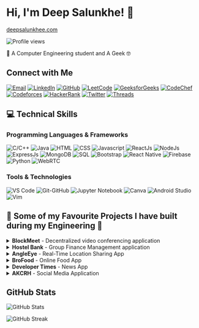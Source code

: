 # Hi, I'm Deep Salunkhe! 👋

[deepsalunkhee.com](https://deepsalunkhee.com)

![Profile views](https://komarev.com/ghpvc/?username=deepsalunkhee&label=Profile%20views&color=0e75b6&style=flat)

🌟 A Computer Engineering student and A Geek 🤓

## Connect with Me

[![Email](https://img.shields.io/badge/Email-%23D14836.svg?style=for-the-badge&logo=gmail&logoColor=white)](mailto:deepsalunkhee@gmail.com)
[![LinkedIn](https://img.shields.io/badge/LinkedIn-%230077B5.svg?style=for-the-badge&logo=linkedin&logoColor=white)](https://www.linkedin.com/in/deep-salunkhe-917931225/)
[![GitHub](https://img.shields.io/badge/GitHub-%23181717.svg?style=for-the-badge&logo=github&logoColor=white)](http://github.com/deepsalunkhee)
[![LeetCode](https://img.shields.io/badge/LeetCode-%23FFA116.svg?style=for-the-badge&logo=leetcode&logoColor=black)](https://leetcode.com/deepsalunkhee/)
[![GeeksforGeeks](https://img.shields.io/badge/GeeksforGeeks-%2348A646.svg?style=for-the-badge&logo=geeksforgeeks&logoColor=white)](https://auth.geeksforgeeks.org/user/deepsalunkhee)
[![CodeChef](https://img.shields.io/badge/CodeChef-%235B463F.svg?style=for-the-badge&logo=codechef&logoColor=white)](https://www.codechef.com/users/deepsalunkhee)
[![Codeforces](https://img.shields.io/badge/Codeforces-%23161616.svg?style=for-the-badge&logo=codeforces&logoColor=white)](https://codeforces.com/profile/Deep_Salunkhe)
[![HackerRank](https://img.shields.io/badge/HackerRank-%23006500.svg?style=for-the-badge&logo=hackerrank&logoColor=white)](https://www.hackerrank.com/deepsalunkhee)
[![Twitter](https://img.shields.io/badge/Twitter-%231DA1F2.svg?style=for-the-badge&logo=twitter&logoColor=white)](https://twitter.com/DeepSalunkhee)
[![Threads](https://img.shields.io/badge/Threads-%232C2C2C.svg?style=for-the-badge&logo=threads&logoColor=white)](https://www.threads.net/@deepsalunkhee)

## 💻 Technical Skills

### Programming Languages & Frameworks
![C/C++](https://img.shields.io/badge/C/C++-00599C?style=for-the-badge&logo=c%2B%2B&logoColor=white)
![Java](https://img.shields.io/badge/Java-007396?style=for-the-badge&logo=java&logoColor=white)
![HTML](https://img.shields.io/badge/HTML-E34F26?style=for-the-badge&logo=html5&logoColor=white)
![CSS](https://img.shields.io/badge/CSS-1572B6?style=for-the-badge&logo=css3&logoColor=white)
![Javascript](https://img.shields.io/badge/Javascript-F7DF1E?style=for-the-badge&logo=javascript&logoColor=black)
![ReactJs](https://img.shields.io/badge/ReactJs-61DAFB?style=for-the-badge&logo=react&logoColor=black)
![NodeJs](https://img.shields.io/badge/NodeJs-339933?style=for-the-badge&logo=node.js&logoColor=white)
![ExpressJs](https://img.shields.io/badge/ExpressJs-000000?style=for-the-badge&logo=express&logoColor=white)
![MongoDB](https://img.shields.io/badge/MongoDB-47A248?style=for-the-badge&logo=mongodb&logoColor=white)
![SQL](https://img.shields.io/badge/SQL-003B57?style=for-the-badge&logo=sql&logoColor=white)
![Bootstrap](https://img.shields.io/badge/Bootstrap-563D7C?style=for-the-badge&logo=bootstrap&logoColor=white)
![React Native](https://img.shields.io/badge/React_Native-61DAFB?style=for-the-badge&logo=react&logoColor=white)
![Firebase](https://img.shields.io/badge/Firebase-FFCA28?style=for-the-badge&logo=firebase&logoColor=black)
![Python](https://img.shields.io/badge/Python-3776AB?style=for-the-badge&logo=python&logoColor=white)
![WebRTC](https://img.shields.io/badge/Webrtc-DC382D?style=for-the-badge&logo=webrtc&logoColor=white)

### Tools & Technologies
![VS Code](https://img.shields.io/badge/VS%20Code-007ACC?style=for-the-badge&logo=visual-studio-code&logoColor=white)
![Git-GitHub](https://img.shields.io/badge/Git--GitHub-181717?style=for-the-badge&logo=github&logoColor=white)
![Jupyter Notebook](https://img.shields.io/badge/Jupyter%20Notebook-F37626?style=for-the-badge&logo=jupyter&logoColor=white)
![Canva](https://img.shields.io/badge/Canva-00C4CC?style=for-the-badge&logo=canva&logoColor=white)
![Android Studio](https://img.shields.io/badge/Android_Studio-3DDC84?style=for-the-badge&logo=android-studio&logoColor=white)
![Vim](https://img.shields.io/badge/Vim-019733?style=for-the-badge&logo=vim&logoColor=white)

## 🚀 Some of my Favourite Projects I have built during my Engineering 😤

<details>
  <summary><strong>BlockMeet</strong> - Decentralized video conferencing application</summary>
  
  - Rather than using traditional SFU based architecture here I have use our In house Decentralized Hydrocarbon based architechture
  - Features: SignIn/SignUp (used JWT here), Creating and joining meet, Decentralized file storage using IPFS, Decentralized logging on Polygon test net
  - Core Tech Stack: React, tailwind css, node-express, websocket, webrtc, Hardhat, solidity
  - [Demo](https://block-meet.vercel.app/) | [Code](https://github.com/deepsalunkhee/BlockMeet) | [Video](https://www.linkedin.com/feed/update/urn:li:activity:7274278717944664064/)
</details>

<details>
  <summary><strong>Hostel Bank</strong> - Group Finance Management application</summary>
  
  - Built using React, express, Mongodb, Tailwind, used bcrypt and JWT for auth, used Brevo for sending notification
  - Features: Creating and joining groups, sending and settling money request, in app notification, Transactions history, change password, forgot password handling
  - Explored Deployment using AWS app service, amplify, EC2, github actions, docker and CI/CD using YML
  - [Demo](https://hostel-bank.vercel.app) | [Code](https://github.com/deepsalunkhee/Hostel_Bank) | [Video](https://www.linkedin.com/feed/update/urn:li:activity:7165593423758942208/)
</details>

<details>
  <summary><strong>AngleEye</strong> - Real-Time Location Sharing App</summary>
  
  - Developed front-end using React.js, utilized Leaflet library for maps, and Axios for request handling
  - Implemented Express server with 5 API routes, leveraging MongoDB as the database
  - Achieved real-time location sharing through a function that updates and sends current location every minute
  - [Demo](https://angle-eye.vercel.app/) | [Code](https://github.com/deepsalunkhee/AngleEye-MERN) | [Video](https://www.linkedin.com/feed/update/urn:li:activity:7081887637745111040/)
</details>

<details>
  <summary><strong>BroFood</strong> - Online Food App</summary>
  
  - Utilized React.js, Bootstrap, localStorage, react-router-dom, and Fetch API in front-end implementation
  - Developed API routes for user signin, signup, data retrieval from DB, and displaying ordered data
  - Implemented JWT and bcrypt for enhanced data security in case of DB compromise
  - [Demo](https://bro-food.vercel.app/) | [Code](https://github.com/deepsalunkhee/Bro-Food-MERN) | [Video](https://www.linkedin.com/feed/update/urn:li:activity:7025070234503897088/)
</details>

<details>
  <summary><strong>Developer Times</strong> - News App</summary>
  
  - Developed DeveloperTimes, a web application using NewsApi and MERN stack
  - Implemented API handling, data fetching, and frontend data display using destructuring
  - Managed frontend-to-backend request handling for seamless user experience
  - [Demo](https://developer-times-project-front.vercel.app/) | [Code](https://github.com/deepsalunkhee/Developer-Times-Project) | [Video](https://www.linkedin.com/feed/update/urn:li:activity:7032406749269700608/)
</details>

<details>
  <summary><strong>AKCRH</strong> - Social Media Application</summary>
  
  - Developed a full-stack web application in the early stages of learning web development
  - Implemented secure password hashing with bcrypt for enhanced data security
  - Leveraged middleware packages like body-parser and cors for efficient request handling
  - [Demo](https://akcrh-by-deepsalunkhe.vercel.app/) | [Code](https://github.com/deepsalunkhee/AKCRH-MERN)
</details>

## GitHub Stats

![GitHub Stats](https://github-readme-stats.vercel.app/api?username=deepsalunkhee&show_icons=true&locale=en&theme=dark&hide_border=true&count_private=true)

![GitHub Streak](https://github-readme-streak-stats.herokuapp.com/?user=deepsalunkhee&theme=dark)
